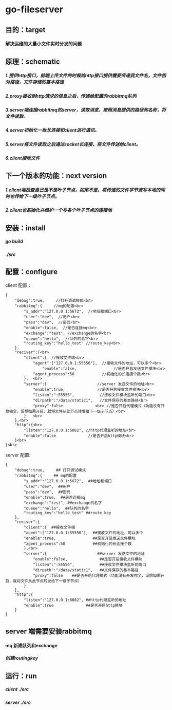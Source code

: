 # go-fileserver

## 目的：target

#### 解决运维的大量小文件实时分发的问题
      
## 原理：schematic 
##### 1.提供http接口，前端上传文件的时候给http接口提供需要传递我文件名，文件相对路径，文件存储的基本路径
##### 2.proxy接收到http请求的信息之后，传递给配置的rabbitmq队列
##### 3.server端连接rabbitmq的server，读取消息，按照消息提供的路径和名称，将文件读取。
##### 4.server初始化一批长连接和client进行通讯。
##### 5.server将文件读取之后通过socket长连接，将文件传送给client。
##### 6.client接收文件

    
## 下一个版本的功能：next version
##### 1.client端检查自己是不是叶子节点，如果不是，将传递的文件字节流写本地的同时也传给下一级叶子节点。
##### 2.client也初始化并维护一个与各个叶子节点的连接池
    
    
## 安装：install 
##### go build 
##### ./src 
    
    
## 配置：configure

client 配置：

    {
		"debug":true,     //打开调试模式<br>
		"rabbitmq":{     //mq的配置<br>
	    	"s_addr":"127.0.0.1:5672",  //地址和端口<br>
       	    "user":"dev",  //用户<br>
       		"pass":"dev",  //密码<br>
	        "enable":false,  //是否连接mq<br>
       		"exchange":"test", //exchange的名字<br>
       		"queue":"hello",  //队列的名字<br>
       		"routing_key":"hello_test" //route_key<br>
   		},
   		"reciver":{<br>
       		"client":{  //接收文件端<br>
           		"agent":["127.0.0.1:55556"],  //接收文件的地址，可以多个<br>
	                "enable":false,                //是否开启发送文件模块<br>
        	   	"agent_process":50            //初始化的长连接个数<br>
       		},  <br>
	       	"server":{                      //server 发送文件的地址<br>
        		"enable":true,              //是否开启接收文件模块<br>
           		"listen":":55556",           //接收文件模块监听的端口<br>
	           	"dirpath":"/data/static1",   //文件保存的基本路径<br>
        	   	"proxy":false              <br> //是否开启代理模式（功能没有开发完全，设想如果开启，就将文件从此节点转发给下一级子节点）<br>
	       	}   <br>
   		},<br>
		"http":{<br>
 	        "listen":"127.0.0.1:6082", //http代理监听的地址<br>
       		"enable":false              //是否开启http模块<br>
   		}<br>
    }<br>
    
server 配置:

    {
		"debug":true,     ## 打开调试模式
		"rabbitmq":{     ## mq的配置
			"s_addr":"127.0.0.1:5672",  ##地址和端口
			"user":"dev",  ##用户
			"pass":"dev",  ##密码
			"enable":true,  ##是否连接mq
			"exchange":"test", ##exchange的名字
			"queue":"hello",  ##队列的名字
			"routing_key":"hello_test" ##route_key
		},
		"reciver":{
			"client":{  ##接收文件端
			"agent":["127.0.0.1:55556"],  ##接收文件的地址，可以多个
			"enable":true,                ##是否开启发送文件模块
			"agent_process":50            ##初始化的长连接个数
			},<br>
			"server":{                      ##server 发送文件的地址
				"enable":false,              ##是否开启接收文件模块
				"listen":":55556",           ##接收文件模块监听的端口
				"dirpath":"/data/static1",   ##文件保存的基本路径
				"proxy":false    ##是否开启代理模式（功能没有开发完全，设想如果开启，就将文件从此节点转发给下一级子节点）
			}
		},
		"http":{
			"listen":"127.0.0.1:6082", ##http代理监听的地址
			"enable":true              ##是否开启http模块
		}
    }
    
## server 端需要安装rabbitmq<br>

#### mq 新建队列和exchange <br>
##### 创建routingkey  <br>
## 运行：run<br>
##### client ./src<br>
 
##### server ./src<br>
    
    
